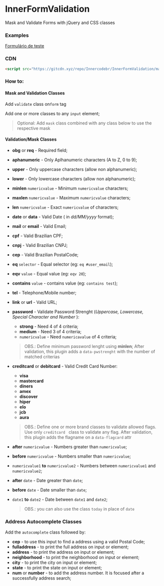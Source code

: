 # InnerFormValidation
Mask and Validate Forms with jQuery and CSS classes



### Examples

[Formulário de teste]( https://innercodebr.github.io/InnerFormValidation/TestForm )

### CDN

```html
<script src="https://gitcdn.xyz/repo/Innercodebr/InnerFormValidation/master/InnerFormValidation.js"></script>
```



### How to:

#### Mask and Validation Classes

Add  `validate` class on`form` tag

Add one or more classes to any `input` element;

> Optional: Add `mask` class combined with any class below to use the respective mask

#### Validation/Mask Classes

- **obg** or **req** - Required field;
  
- **aphanumeric** - Only Aplhanumeric characters (A to Z, 0 to 9);
  
- **upper** - Only uppercase characters (allow non alphanumeric);
  
- **lower** - Only lowercase characters (allow non alphanumeric);
  
- **minlen** `numericvalue` - Minimum `numericvalue` characters;

- **maxlen** `numericvalue` - Maximum `numericvalue` characters;

- **len** `numericvalue` - Exact `numericvalue` of characters;

- **date** or **data** - Valid Date  ( in *dd/MM/yyyy* format);

- **mail** or **email** - Valid Email;

- **cpf** - Valid  Brazilian CPF;

- **cnpj** - Valid Brazilian CNPJ;

- **cep** - Valid  Brazilian PostalCode;

- **eq** `selector` - Equal selector (eg: `eq #user_email`);

-  **eqv** `value` - Equal value (eg: `eqv 20`);

-  **contains** `value` - contains value (eg: `contains test`);
		
-  **tel** - Telephone/Mobile number;

-  **link** or **url** - Valid URL;

- **password** - Validate Password Strenght (*Uppercase, Lowercase, Special Character and Number* ):

  - **strong** - Need 4 of 4 criteria;
  - **medium** - Need 3 of 4 criteria;
  - `numericvalue` - Need `numericavalue` of 4 criteria;

  > OBS.: Define minimum password lenght using **minlen**; After validation, this plugin adds a `data-pwstrenght` with the number of matched criterias

- **creditcard** or **debitcard** - Valid Credit Card Number:

  - **visa** 
  - **mastercard**
  - **diners**
  - **amex**
  - **discover**
  - **hiper**
  - **elo**
  - **jcb**
  - **aura**
  
  > OBS.: Define one or more brand classes to validate allowed flags. Use only  `creditcard ` class to validate any flag. After validation, this plugin adds the flagname on a `data-flagcard` attr
  
- **after** `numericvalue` - Numbers greater than `numericvalue`;

- **before** `numericvalue` - Numbers smaller than `numericvalue`;

- `numericvalue1` **to** `numericvalue2` - Numbers between `numericvalue1` and `numericvalue2`;

- **after** `date` - Date greater than `date`;

- **before** `date` - Date smaller than `date`;

- `date1` **to** `date2` - Date between `date1` and `date2`;

  > OBS.: you can also use the class `today` in place of `date`


### Address Autocomplete Classes

Add the  `autocomplete` class followed by:

 - **cep** - to use this input to find a address using a valid Postal Code;
 - **fulladdress** - to print the full address on input or element;
 - **address** - to print the address on input or element;
 - **neighborhood** - to print the neighborhood on input or element;
 - **city** - to print the city on input or element;
 - **state** - to print the state on input or element;
 - **num** or **number** - to add the address number. It is focused after a successfully address search;
   

